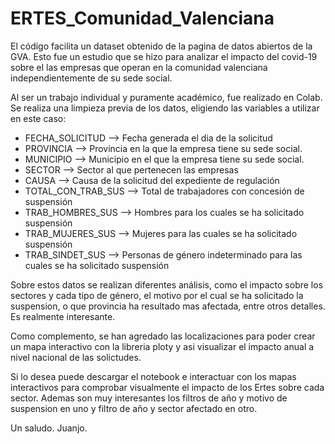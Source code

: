 # ERTES_Comunidad_Valenciana

El código facilita un dataset obtenido de la pagina de datos abiertos de la GVA.
Esto fue un estudio que se hizo para analizar el impacto del covid-19 sobre el las empresas que operan
en la comunidad valenciana independientemente de su sede social.

Al ser un trabajo individual y puramente académico, fue realizado en Colab.
Se realiza una limpieza previa de los datos, eligiendo las variables a utilizar en este caso:

- FECHA_SOLICITUD --> Fecha generada el dia de la solicitud
- PROVINCIA --> Provincia en la que la empresa tiene su sede social.
- MUNICIPIO --> Municipio en el que la empresa tiene su sede social.
- SECTOR --> Sector al que pertenecen las empresas
- CAUSA --> Causa de la solicitud del expediente de regulación
- TOTAL_CON_TRAB_SUS --> Total de trabajadores con concesión de suspensión
- TRAB_HOMBRES_SUS --> Hombres para los cuales se ha solicitado suspensión
- TRAB_MUJERES_SUS --> Mujeres para las cuales se ha solicitado suspensión
- TRAB_SINDET_SUS --> Personas de género indeterminado para las cuales se ha solicitado suspensión

Sobre estos datos se realizan diferentes análisis, como el impacto sobre los sectores y cada tipo de género, el motivo por el 
cual se ha solicitado la suspension, o que provincia ha resultado mas afectada, entre otros detalles.
Es realmente interesante.

Como complemento, se han agredado las localizaciones para poder crear un mapa interactivo con la libreria ploty 
y asi visualizar el impacto anual a nivel nacional de las solictudes.

Si lo desea puede descargar el notebook e interactuar con los mapas interactivos para comprobar visualmente
el impacto de los Ertes sobre cada sector. 
Ademas son muy interesantes los filtros de año y motivo de suspension en uno 
y filtro de año y sector afectado en otro.

Un saludo.
Juanjo.
